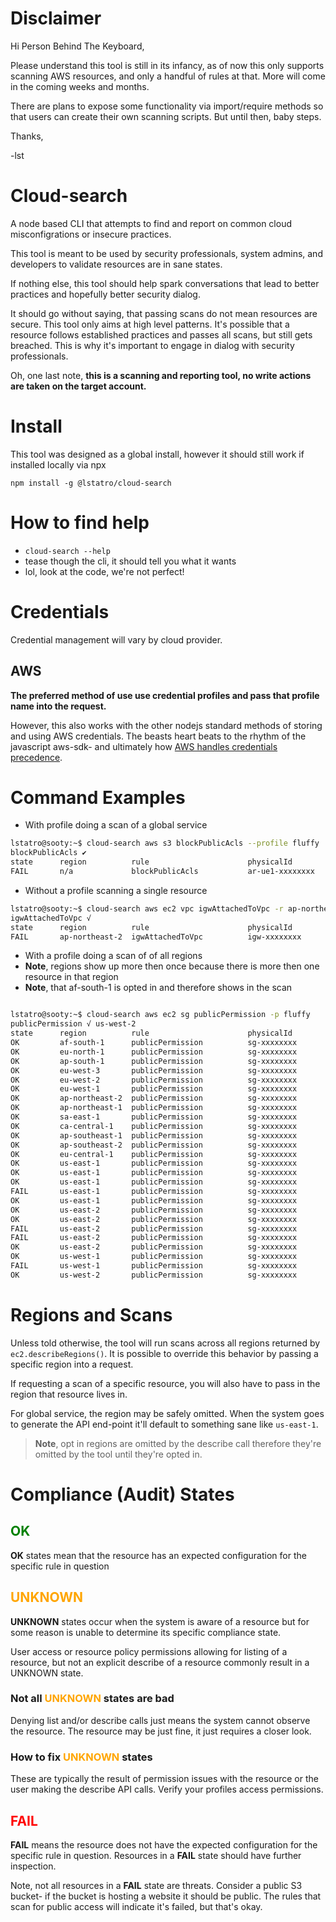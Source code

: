 # Disclaimer

Hi Person Behind The Keyboard,

Please understand this tool is still in its infancy, as of now this only supports scanning AWS resources, and only a handful of rules at that. More will come in the coming weeks and months.

There are plans to expose some functionality via import/require methods so that users can create their own scanning scripts. But until then, baby steps.

Thanks,

-lst

# Cloud-search

A node based CLI that attempts to find and report on common cloud misconfigrations or insecure practices.

This tool is meant to be used by security professionals, system admins, and developers to validate resources are in sane states.

If nothing else, this tool should help spark conversations that lead to better practices and hopefully better security dialog.

It should go without saying, that passing scans do not mean resources are secure. This tool only aims at high level patterns. It's possible that a resource follows established practices and passes all scans, but still gets breached. This is why it's important to engage in dialog with security professionals.

Oh, one last note, **this is a scanning and reporting tool, no write actions are taken on the target account.**

# Install

This tool was designed as a global install, however it should still work if installed locally via npx

`npm install -g @lstatro/cloud-search`

# How to find help

- `cloud-search --help`
- tease though the cli, it should tell you what it wants
- lol, look at the code, we're not perfect!

# Credentials

Credential management will vary by cloud provider.

## AWS

**The preferred method of use use credential profiles and pass that profile name into the request.**

However, this also works with the other nodejs standard methods of storing and using AWS credentials. The beasts heart beats to the rhythm of the javascript aws-sdk- and ultimately how [AWS handles credentials precedence](https://docs.aws.amazon.com/sdk-for-javascript/v2/developer-guide/setting-credentials-node.html).

# Command Examples

- With profile doing a scan of a global service

```bash
lstatro@sooty:~$ cloud-search aws s3 blockPublicAcls --profile fluffy
blockPublicAcls ✔
state      region          rule                      physicalId
FAIL       n/a             blockPublicAcls           ar-ue1-xxxxxxxx
```

- Without a profile scanning a single resource

```bash
lstatro@sooty:~$ cloud-search aws ec2 vpc igwAttachedToVpc -r ap-northeast-2 -i igw-xxxxxxxx
igwAttachedToVpc √
state      region          rule                      physicalId
FAIL       ap-northeast-2  igwAttachedToVpc          igw-xxxxxxxx
```

- With a profile doing a scan of of all regions
- **Note**, regions show up more then once because there is more then one resource in that region
- **Note**, that af-south-1 is opted in and therefore shows in the scan

```bash

lstatro@sooty:~$ cloud-search aws ec2 sg publicPermission -p fluffy
publicPermission √ us-west-2
state      region          rule                      physicalId
OK         af-south-1      publicPermission          sg-xxxxxxxx
OK         eu-north-1      publicPermission          sg-xxxxxxxx
OK         ap-south-1      publicPermission          sg-xxxxxxxx
OK         eu-west-3       publicPermission          sg-xxxxxxxx
OK         eu-west-2       publicPermission          sg-xxxxxxxx
OK         eu-west-1       publicPermission          sg-xxxxxxxx
OK         ap-northeast-2  publicPermission          sg-xxxxxxxx
OK         ap-northeast-1  publicPermission          sg-xxxxxxxx
OK         sa-east-1       publicPermission          sg-xxxxxxxx
OK         ca-central-1    publicPermission          sg-xxxxxxxx
OK         ap-southeast-1  publicPermission          sg-xxxxxxxx
OK         ap-southeast-2  publicPermission          sg-xxxxxxxx
OK         eu-central-1    publicPermission          sg-xxxxxxxx
OK         us-east-1       publicPermission          sg-xxxxxxxx
OK         us-east-1       publicPermission          sg-xxxxxxxx
OK         us-east-1       publicPermission          sg-xxxxxxxx
FAIL       us-east-1       publicPermission          sg-xxxxxxxx
OK         us-east-1       publicPermission          sg-xxxxxxxx
OK         us-east-2       publicPermission          sg-xxxxxxxx
OK         us-east-2       publicPermission          sg-xxxxxxxx
FAIL       us-east-2       publicPermission          sg-xxxxxxxx
FAIL       us-east-2       publicPermission          sg-xxxxxxxx
OK         us-east-2       publicPermission          sg-xxxxxxxx
OK         us-west-1       publicPermission          sg-xxxxxxxx
FAIL       us-west-1       publicPermission          sg-xxxxxxxx
OK         us-west-2       publicPermission          sg-xxxxxxxx
```

# Regions and Scans

Unless told otherwise, the tool will run scans across all regions returned by `ec2.describeRegions()`. It is possible to override this behavior by passing a specific region into a request.

If requesting a scan of a specific resource, you will also have to pass in the region that resource lives in.

For global service, the region may be safely omitted. When the system goes to generate the API end-point it'll default to something sane like `us-east-1`.

> **Note**, opt in regions are omitted by the describe call therefore they're omitted by the tool until they're opted in.

# Compliance (Audit) States

## <span style="color:green">**OK**</span>

**OK** states mean that the resource has an expected configuration for the specific rule in question

## <span style="color:orange">**UNKNOWN**</span>

**UNKNOWN** states occur when the system is aware of a resource but for some reason is unable to determine its specific compliance state.

User access or resource policy permissions allowing for listing of a resource, but not an explicit describe of a resource commonly result in a UNKNOWN state.

### Not all <span style="color:orange">**UNKNOWN**</span> states are bad

Denying list and/or describe calls just means the system cannot observe the resource. The resource may be just fine, it just requires a closer look.

### How to fix <span style="color:orange">**UNKNOWN**</span> states

These are typically the result of permission issues with the resource or the user making the describe API calls. Verify your profiles access permissions.

## <span style="color:red">**FAIL**</span>

**FAIL** means the resource does not have the expected configuration for the specific rule in question. Resources in a **FAIL** state should have further inspection.

Note, not all resources in a **FAIL** state are threats. Consider a public S3 bucket- if the bucket is hosting a website it should be public. The rules that scan for public access will indicate it's failed, but that's okay.
